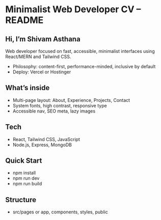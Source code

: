 # Minimalist Web Developer CV – README

## Hi, I’m Shivam Asthana
Web developer focused on fast, accessible, minimalist interfaces using React/MERN and Tailwind CSS.

- Philosophy: content-first, performance-minded, inclusive by default
- Deploy: Vercel or Hostinger

## What’s inside
- Multi-page layout: About, Experience, Projects, Contact
- System fonts, high contrast, responsive type
- Accessible nav, SEO meta, lazy images

## Tech
- React, Tailwind CSS, JavaScript
- Node.js, Express, MongoDB

## Quick Start
- npm install
- npm run dev
- npm run build

## Structure
- src/pages or app, components, styles, public
